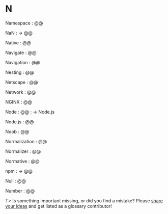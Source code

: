 # N

Namespace
: @@

NaN
: → @@

Native
: @@

Navigate
: @@

Navigation
: @@

Nesting
: @@

Netscape
: @@

Network
: @@

NGINX
: @@

Node
: @@
: → Node.js

Node.js
: @@

Noob
: @@

Normalization
: @@

Normalizer
: @@

Normative
: @@

npm
: → @@

Null
: @@

Number
: @@

T> Is something important missing, or did you find a mistake? Please [share your ideas](https://github.com/j9t/web-development-glossary/blob/master/manuscript/n.md) and get listed as a glossary contributor!